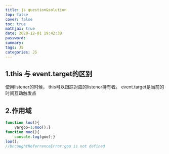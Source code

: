 ```yaml
---
title: js question&solution
top: false
cover: false
toc: true
mathjax: true
date: 2020-12-01 19:42:39
password:
summary:
tags: JS
categories: JS
---
```


## 1.this 与 event.target的区别

使用listener的时候， this可以跟踪对应的listener持有者。 event.target是当前的时间互动触发点

## 2.作用域

```js
function loo(){
	vargoo=1;moo();}
function moo(){
	console.log(goo);}
loo();
//UncaughtReferrenceError:goo is not defined
```


